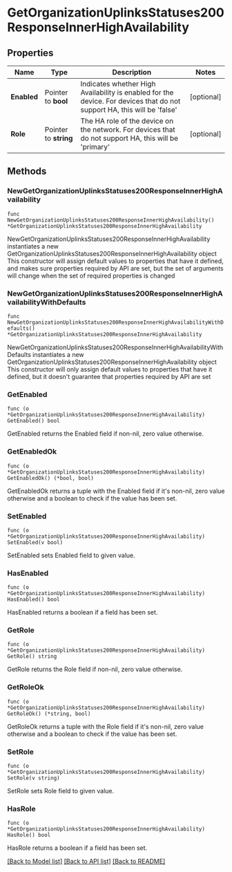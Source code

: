 # GetOrganizationUplinksStatuses200ResponseInnerHighAvailability

## Properties

Name | Type | Description | Notes
------------ | ------------- | ------------- | -------------
**Enabled** | Pointer to **bool** | Indicates whether High Availability is enabled for the device. For devices that do not support HA, this will be &#39;false&#39; | [optional] 
**Role** | Pointer to **string** | The HA role of the device on the network. For devices that do not support HA, this will be &#39;primary&#39; | [optional] 

## Methods

### NewGetOrganizationUplinksStatuses200ResponseInnerHighAvailability

`func NewGetOrganizationUplinksStatuses200ResponseInnerHighAvailability() *GetOrganizationUplinksStatuses200ResponseInnerHighAvailability`

NewGetOrganizationUplinksStatuses200ResponseInnerHighAvailability instantiates a new GetOrganizationUplinksStatuses200ResponseInnerHighAvailability object
This constructor will assign default values to properties that have it defined,
and makes sure properties required by API are set, but the set of arguments
will change when the set of required properties is changed

### NewGetOrganizationUplinksStatuses200ResponseInnerHighAvailabilityWithDefaults

`func NewGetOrganizationUplinksStatuses200ResponseInnerHighAvailabilityWithDefaults() *GetOrganizationUplinksStatuses200ResponseInnerHighAvailability`

NewGetOrganizationUplinksStatuses200ResponseInnerHighAvailabilityWithDefaults instantiates a new GetOrganizationUplinksStatuses200ResponseInnerHighAvailability object
This constructor will only assign default values to properties that have it defined,
but it doesn't guarantee that properties required by API are set

### GetEnabled

`func (o *GetOrganizationUplinksStatuses200ResponseInnerHighAvailability) GetEnabled() bool`

GetEnabled returns the Enabled field if non-nil, zero value otherwise.

### GetEnabledOk

`func (o *GetOrganizationUplinksStatuses200ResponseInnerHighAvailability) GetEnabledOk() (*bool, bool)`

GetEnabledOk returns a tuple with the Enabled field if it's non-nil, zero value otherwise
and a boolean to check if the value has been set.

### SetEnabled

`func (o *GetOrganizationUplinksStatuses200ResponseInnerHighAvailability) SetEnabled(v bool)`

SetEnabled sets Enabled field to given value.

### HasEnabled

`func (o *GetOrganizationUplinksStatuses200ResponseInnerHighAvailability) HasEnabled() bool`

HasEnabled returns a boolean if a field has been set.

### GetRole

`func (o *GetOrganizationUplinksStatuses200ResponseInnerHighAvailability) GetRole() string`

GetRole returns the Role field if non-nil, zero value otherwise.

### GetRoleOk

`func (o *GetOrganizationUplinksStatuses200ResponseInnerHighAvailability) GetRoleOk() (*string, bool)`

GetRoleOk returns a tuple with the Role field if it's non-nil, zero value otherwise
and a boolean to check if the value has been set.

### SetRole

`func (o *GetOrganizationUplinksStatuses200ResponseInnerHighAvailability) SetRole(v string)`

SetRole sets Role field to given value.

### HasRole

`func (o *GetOrganizationUplinksStatuses200ResponseInnerHighAvailability) HasRole() bool`

HasRole returns a boolean if a field has been set.


[[Back to Model list]](../README.md#documentation-for-models) [[Back to API list]](../README.md#documentation-for-api-endpoints) [[Back to README]](../README.md)


